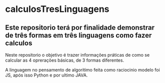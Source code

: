 # calculosTresLinguagens

## Este repositorio terá por finalidade demonstrar de três formas em três linguagens como fazer calculos

Neste repositorio o objetivo é trazer informações práticas de como se calcular as 4 oprerações básicas, de 3 formas diferentes.

A linguagem no pensamento de algoritimo feita como raciocinio modelo foi JS, após isso Python e por ultimo JAVA.